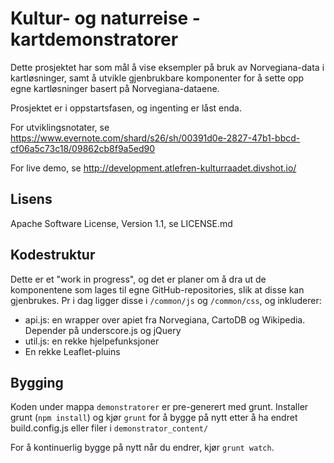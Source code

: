 Kultur- og naturreise - kartdemonstratorer
==========================================

Dette prosjektet har som mål å vise eksempler på bruk av Norvegiana-data 
i kartløsninger, samt å utvikle gjenbrukbare komponenter for å sette opp
egne kartløsninger basert på Norvegiana-dataene. 

Prosjektet er i oppstartsfasen, og ingenting er låst enda.


For utviklingsnotater, se https://www.evernote.com/shard/s26/sh/00391d0e-2827-47b1-bbcd-cf06a5c73c18/09862cb8f9a5ed90


For live demo, se http://development.atlefren-kulturraadet.divshot.io/


Lisens
------
Apache Software License, Version 1.1, se LICENSE.md


Kodestruktur
------------

Dette er et "work in progress", og det er planer om å dra ut de komponentene som lages til egne GitHub-repositories, slik at disse kan gjenbrukes. Pr i dag ligger disse i ```/common/js``` og ```/common/css```, og inkluderer:

- api.js: en wrapper over apiet fra Norvegiana, CartoDB og Wikipedia. Depender på underscore.js og jQuery
- util.js: en rekke hjelpefunksjoner
- En rekke Leaflet-pluins


Bygging
-------
Koden under mappa ```demonstratorer``` er pre-generert med grunt. Installer 
grunt (```npm install```) og kjør ```grunt``` for å bygge på nytt etter å ha 
endret build.config.js eller filer i ```demonstrator_content/```

For å kontinuerlig bygge på nytt når du endrer, kjør ```grunt watch```.